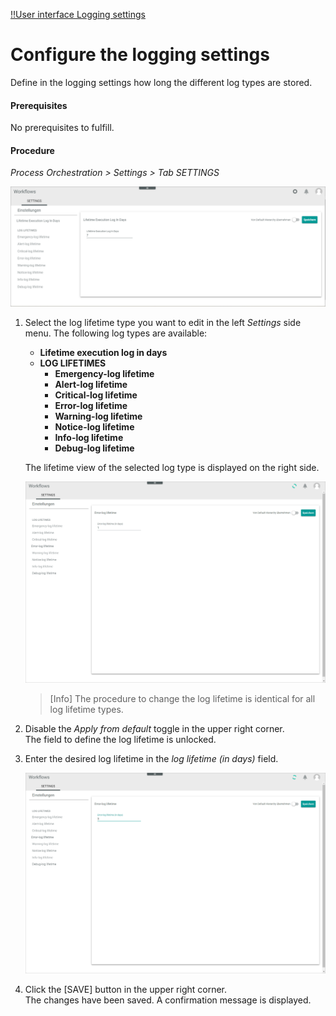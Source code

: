 [!!User interface Logging settings](../UserInterface/07a_Settings.md)

# Configure the logging settings

Define in the logging settings how long the different log types are stored. 

#### Prerequisites

No prerequisites to fulfill.

#### Procedure

*Process Orchestration > Settings > Tab SETTINGS*

![Settings](../../Assets/Screenshots/ActindoWorkFlow/Settings/Settings.png "[Settings]")

1. Select the log lifetime type you want to edit in the left *Settings* side menu. The following log types are available:
    - **Lifetime execution log in days**
    - **LOG LIFETIMES**
        - **Emergency-log lifetime**
        - **Alert-log lifetime**
        - **Critical-log lifetime**
        - **Error-log lifetime**
        - **Warning-log lifetime**
        - **Notice-log lifetime**
        - **Info-log lifetime**
        - **Debug-log lifetime**

    The lifetime view of the selected log type is displayed on the right side.

    ![Default disabled](../../Assets/Screenshots/ActindoWorkFlow/Settings/DefaultDisabled.png "[Default disabled]")

    > [Info] The procedure to change the log lifetime is identical for all log lifetime types.

2. Disable the *Apply from default* toggle in the upper right corner.   
    The field to define the log lifetime is unlocked.

3. Enter the desired log lifetime in the *log lifetime (in days)* field.

    ![New log lifetime](../../Assets/Screenshots/ActindoWorkFlow/Settings/NewLogLifetime.png "[New log lifetime]")

4. Click the [SAVE] button in the upper right corner.   
    The changes have been saved. A confirmation message is displayed.
